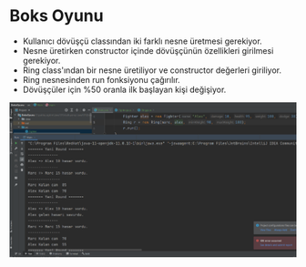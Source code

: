 # Boks Oyunu

- Kullanıcı dövüşçü classından iki farklı nesne üretmesi gerekiyor.
- Nesne üretirken constructor içinde dövüşçünün özellikleri girilmesi gerekiyor.
- Ring class'ından bir nesne üretiliyor ve constructor değerleri giriliyor.
- Ring nesnesinden run fonksiyonu çağırılır.
- Dövüşçüler için %50 oranla ilk başlayan kişi değişiyor.

<img src="img/boksoyunu.jpg"></img>